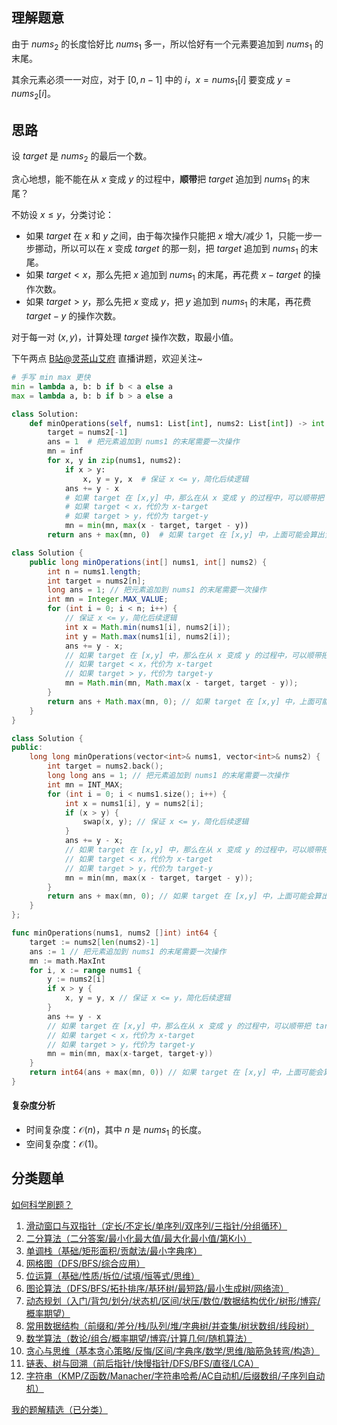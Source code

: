## 理解题意

由于 $\textit{nums}_2$ 的长度恰好比 $\textit{nums}_1$ 多一，所以恰好有一个元素要追加到 $\textit{nums}_1$ 的末尾。

其余元素必须一一对应，对于 $[0,n-1]$ 中的 $i$，$x = \textit{nums}_1[i]$ 要变成 $y = \textit{nums}_2[i]$。

## 思路

设 $\textit{target}$ 是 $\textit{nums}_2$ 的最后一个数。

贪心地想，能不能在从 $x$ 变成 $y$ 的过程中，**顺带**把 $\textit{target}$ 追加到 $\textit{nums}_1$ 的末尾？

不妨设 $x\le y$，分类讨论：

- 如果 $\textit{target}$ 在 $x$ 和 $y$ 之间，由于每次操作只能把 $x$ 增大/减少 $1$，只能一步一步挪动，所以可以在 $x$ 变成 $\textit{target}$ 的那一刻，把 $\textit{target}$ 追加到 $\textit{nums}_1$ 的末尾。
- 如果 $\textit{target} < x$，那么先把 $x$ 追加到 $\textit{nums}_1$ 的末尾，再花费 $x-\textit{target}$ 的操作次数。
- 如果 $\textit{target} > y$，那么先把 $x$ 变成 $y$，把 $y$ 追加到 $\textit{nums}_1$ 的末尾，再花费 $\textit{target}-y$ 的操作次数。

对于每一对 $(x,y)$，计算处理 $\textit{target}$ 操作次数，取最小值。

下午两点 [B站@灵茶山艾府](https://space.bilibili.com/206214) 直播讲题，欢迎关注~

```py [sol-Python3]
# 手写 min max 更快
min = lambda a, b: b if b < a else a
max = lambda a, b: b if b > a else a

class Solution:
    def minOperations(self, nums1: List[int], nums2: List[int]) -> int:
        target = nums2[-1]
        ans = 1  # 把元素追加到 nums1 的末尾需要一次操作
        mn = inf
        for x, y in zip(nums1, nums2):
            if x > y:
                x, y = y, x  # 保证 x <= y，简化后续逻辑
            ans += y - x
            # 如果 target 在 [x,y] 中，那么在从 x 变成 y 的过程中，可以顺带把 target 追加到 nums1 的末尾，代价为 0
            # 如果 target < x，代价为 x-target
            # 如果 target > y，代价为 target-y
            mn = min(mn, max(x - target, target - y))
        return ans + max(mn, 0)  # 如果 target 在 [x,y] 中，上面可能会算出负数
```

```java [sol-Java]
class Solution {
    public long minOperations(int[] nums1, int[] nums2) {
        int n = nums1.length;
        int target = nums2[n];
        long ans = 1; // 把元素追加到 nums1 的末尾需要一次操作
        int mn = Integer.MAX_VALUE;
        for (int i = 0; i < n; i++) {
            // 保证 x <= y，简化后续逻辑
            int x = Math.min(nums1[i], nums2[i]);
            int y = Math.max(nums1[i], nums2[i]);
            ans += y - x;
            // 如果 target 在 [x,y] 中，那么在从 x 变成 y 的过程中，可以顺带把 target 追加到 nums1 的末尾，代价为 0
            // 如果 target < x，代价为 x-target
            // 如果 target > y，代价为 target-y
            mn = Math.min(mn, Math.max(x - target, target - y));
        }
        return ans + Math.max(mn, 0); // 如果 target 在 [x,y] 中，上面可能会算出负数
    }
}
```

```cpp [sol-C++]
class Solution {
public:
    long long minOperations(vector<int>& nums1, vector<int>& nums2) {
        int target = nums2.back();
        long long ans = 1; // 把元素追加到 nums1 的末尾需要一次操作
        int mn = INT_MAX;
        for (int i = 0; i < nums1.size(); i++) {
            int x = nums1[i], y = nums2[i];
            if (x > y) {
                swap(x, y); // 保证 x <= y，简化后续逻辑
            }
            ans += y - x;
            // 如果 target 在 [x,y] 中，那么在从 x 变成 y 的过程中，可以顺带把 target 追加到 nums1 的末尾，代价为 0
            // 如果 target < x，代价为 x-target
            // 如果 target > y，代价为 target-y
            mn = min(mn, max(x - target, target - y));
        }
        return ans + max(mn, 0); // 如果 target 在 [x,y] 中，上面可能会算出负数
    }
};
```

```go [sol-Go]
func minOperations(nums1, nums2 []int) int64 {
	target := nums2[len(nums2)-1]
	ans := 1 // 把元素追加到 nums1 的末尾需要一次操作
	mn := math.MaxInt
	for i, x := range nums1 {
		y := nums2[i]
		if x > y {
			x, y = y, x // 保证 x <= y，简化后续逻辑
		}
		ans += y - x
		// 如果 target 在 [x,y] 中，那么在从 x 变成 y 的过程中，可以顺带把 target 追加到 nums1 的末尾，代价为 0
		// 如果 target < x，代价为 x-target
		// 如果 target > y，代价为 target-y
		mn = min(mn, max(x-target, target-y))
	}
	return int64(ans + max(mn, 0)) // 如果 target 在 [x,y] 中，上面可能会算出负数
}
```

#### 复杂度分析

- 时间复杂度：$\mathcal{O}(n)$，其中 $n$ 是 $\textit{nums}_1$ 的长度。
- 空间复杂度：$\mathcal{O}(1)$。

## 分类题单

[如何科学刷题？](https://leetcode.cn/circle/discuss/RvFUtj/)

1. [滑动窗口与双指针（定长/不定长/单序列/双序列/三指针/分组循环）](https://leetcode.cn/circle/discuss/0viNMK/)
2. [二分算法（二分答案/最小化最大值/最大化最小值/第K小）](https://leetcode.cn/circle/discuss/SqopEo/)
3. [单调栈（基础/矩形面积/贡献法/最小字典序）](https://leetcode.cn/circle/discuss/9oZFK9/)
4. [网格图（DFS/BFS/综合应用）](https://leetcode.cn/circle/discuss/YiXPXW/)
5. [位运算（基础/性质/拆位/试填/恒等式/思维）](https://leetcode.cn/circle/discuss/dHn9Vk/)
6. [图论算法（DFS/BFS/拓扑排序/基环树/最短路/最小生成树/网络流）](https://leetcode.cn/circle/discuss/01LUak/)
7. [动态规划（入门/背包/划分/状态机/区间/状压/数位/数据结构优化/树形/博弈/概率期望）](https://leetcode.cn/circle/discuss/tXLS3i/)
8. [常用数据结构（前缀和/差分/栈/队列/堆/字典树/并查集/树状数组/线段树）](https://leetcode.cn/circle/discuss/mOr1u6/)
9. [数学算法（数论/组合/概率期望/博弈/计算几何/随机算法）](https://leetcode.cn/circle/discuss/IYT3ss/)
10. [贪心与思维（基本贪心策略/反悔/区间/字典序/数学/思维/脑筋急转弯/构造）](https://leetcode.cn/circle/discuss/g6KTKL/)
11. [链表、树与回溯（前后指针/快慢指针/DFS/BFS/直径/LCA）](https://leetcode.cn/circle/discuss/K0n2gO/)
12. [字符串（KMP/Z函数/Manacher/字符串哈希/AC自动机/后缀数组/子序列自动机）](https://leetcode.cn/circle/discuss/SJFwQI/)

[我的题解精选（已分类）](https://github.com/EndlessCheng/codeforces-go/blob/master/leetcode/SOLUTIONS.md)
